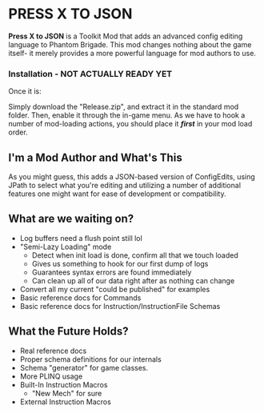 ﻿# PRESS X TO JSON
**Press X to JSON** is a Toolkit Mod that adds an advanced
 config editing language to Phantom Brigade. This mod changes
 nothing about the game itself- it merely provides a more
 powerful language for mod authors to use.

### Installation - NOT ACTUALLY READY YET
Once it is:

Simply download the "Release.zip", and extract it in the standard
 mod folder. Then, enable it through the in-game
 menu. As we have to hook a number of mod-loading actions, you should
 place it ***first*** in your mod load order.


## I'm a Mod Author and What's This
As you might guess, this adds a JSON-based version of
 ConfigEdits, using JPath to select what you're editing and
 utilizing a number of additional features one might want for
 ease of development or compatibility.

## What are we waiting on?
* Log buffers need a flush point still lol
* "Semi-Lazy Loading" mode
  * Detect when init load is done, confirm all that we touch loaded
  * Gives us something to hook for our first dump of logs
  * Guarantees syntax errors are found immediately
  * Can clean up all of our data right after as nothing can change
* Convert all my current "could be published" for examples
* Basic reference docs for Commands
* Basic reference docs for Instruction/InstructionFile Schemas

## What the Future Holds?
* Real reference docs
* Proper schema definitions for our internals
* Schema "generator" for game classes.
* More PLINQ usage
* Built-In Instruction Macros
  * "New Mech" for sure
* External Instruction Macros
